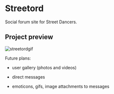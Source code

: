 # Streetord

Social forum site for Street Dancers.

## Project preview
![streetordgif](https://user-images.githubusercontent.com/106907605/191755794-bb0bccc8-4a6f-4487-85ad-f4271131dbbe.gif)

Future plans:

- user gallery (photos and videos)

- direct messages

- emoticons, gifs, image attachments to messages
